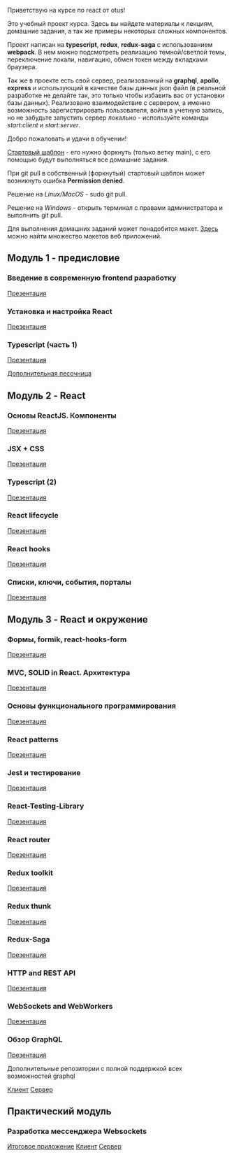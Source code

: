Приветствую на курсе по react от otus!

Это учебный проект курса. Здесь вы найдете материалы к лекциям, домашние задания, а так же примеры некоторых сложных компонентов.

Проект написан на **typescript**, **redux**, **redux-saga** с использованием **webpack**. В нем можно подсмотреть реализацию темной/светлой темы, переключение локали, навигацию, обмен токен между вкладками браузера.

Так же в проекте есть свой сервер, реализованный на **graphql**, **apollo**, **express** и использующий в качестве базы данных json файл (в реальной разработке не делайте так, это только чтобы избавить вас от установки базы данных). Реализовано взаимодействие с сервером, а именно возможность зарегистрировать пользователя, войти в учетную запись, но не забудьте запустить сервер локально - используйте команды _start:client_ и _start:server_.

Добро пожаловать и удачи в обучении!

[Стартовый шаблон](https://github.com/spirit-drive/react-start-template) - его нужно форкнуть (только ветку main), с его помощью будут выполняться все домашние задания.

При git pull в собственный (форкнутый) стартовый шаблон может возникнуть ошибка **Permission denied**.

Решение на _Linux/MacOS_ - sudo git pull.

Решение на _Windows_ - открыть терминал с правами администратора и выполнить git pull.

Для выполнения домашних заданий может понадобится макет. [Здесь](https://t.me/figma2html) можно найти множество макетов веб приложений.

## Модуль 1 - предисловие

### Введение в современную frontend разработку

[Презентация](https://docs.google.com/presentation/d/1Az2Y5ltjlz-YK2dyfya2ReMhum1SiomGGyM5m5b3XPU/edit?usp=sharing)

### Установка и настройка React

[Презентация](https://docs.google.com/presentation/d/1THc00FQjJXYXPUIXrXAI5rEHeDXbASreBgWOJ-VwEkM)

### Typescript (часть 1)

[Презентация](https://drive.google.com/file/d/1w_JZM1i3cyF0u-hhsCJ7dUbBNSc5oU2i/view)

[Дополнительная песочница](https://codesandbox.io/s/typescript-1-hfer2p?file=/src/basis.ts:7265-7308)

## Модуль 2 - React

### Основы ReactJS. Компоненты

[Презентация](https://drive.google.com/file/d/1PsjdlXjAyEQKq3j-1xPZnRLKfV_cvW08)

### JSX + CSS

[Презентация](https://docs.google.com/presentation/d/1FvqXN0r7qZ63yNvlu4FLw3ia_6xz7Fo_TmhKCcoIpSQ)

### Typescript (2)

[Презентация](https://docs.google.com/presentation/d/1yfosShq5k7WgzEjOa48nXgMnpl_Bo_BYOnEKH2oVgcc)

### React lifecycle

[Презентация](https://docs.google.com/presentation/d/1HGabKyPoJaqCiZguRh0gsvDQAdTUGOpRDvDMEzUkRJc)

### React hooks

[Презентация](https://docs.google.com/presentation/d/1xnPdj7dxzVuBbhExhaJY6Z72YDQWZvFlOGFppyBd4GU)

### Списки, ключи, события, порталы

[Презентация](https://docs.google.com/presentation/d/1cOY0cXinh7pFqeL1c-XcUi847QdDCLh7gYADNVPOxl0)

## Модуль 3 - React и окружение

### Формы, formik, react-hooks-form

[Презентация](https://docs.google.com/presentation/d/1IyTeMVB174qXLex4yCYlDyLoDy4wMD33xOWdCaWDhq8/edit#slide=id.g2948d4f1a98_0_0)

### MVC, SOLID in React. Архитектура

[Презентация](https://docs.google.com/presentation/d/1qWBl0aNVlLaQYfEeW9030JzX5cpolM7O1l8gPKEqtR8)

### Основы функционального программирования

[Презентация](https://docs.google.com/presentation/d/1aA-G6cZQYGSNwhEwbmL91DbgmQe4zOqHKs_7Q09YrWc)

### React patterns

[Презентация](https://docs.google.com/presentation/d/1lPNxbBZaGeMV-5JuTYaVJmukx4Ip2KR1ZuOn6dp5e5E)

### Jest и тестирование

[Презентация](https://docs.google.com/presentation/d/1CPNQYkx0Zv6BDrjuNmWN8GInU-65PWpW1BxmD9eG4V0)

### React-Testing-Library

[Презентация](https://docs.google.com/presentation/d/1ca5XP4ttnKljGfPc5f0iHrA0tJX4ts5nQGpxslf9qfk)

### React router

[Презентация](https://docs.google.com/presentation/d/1p0POGR-P0hBxbu9onlKIVtHe3ugKTJnuXG7qmq4fJE4)

### Redux toolkit

[Презентация]()

### Redux thunk

[Презентация]()

### Redux-Saga

[Презентация]()

### HTTP and REST API

[Презентация](https://docs.google.com/presentation/d/1JOhui3BtRGvvcf4gsJC9Y3xCEc7b_4G_5IicWNpyoUw)

### WebSockets and WebWorkers

[Презентация](https://docs.google.com/presentation/d/1wMYXPywhz2f6BrjlXCTR--OBo4ACLUrAoMIh-jMO-W4)

### Обзор GraphQL

[Презентация](https://docs.google.com/presentation/d/1Yop3c3ejd29Rd8pzKIM4NU3uB0B6PpJCguaZjK8XXc8)

Дополнительные репозитории с полной поддержкой всех возможностей graphql

[Клиент](https://github.com/spirit-drive/graphql-learn-client)
[Сервер](https://github.com/spirit-drive/graphql-learn-server)

## Практический модуль

### Разработка мессенджера Websockets

[Итоговое приложение](http://ac4366b428e4.vps.myjino.ru/)
[Клиент](https://github.com/spirit-drive/otus-websockets-client)
[Сервер](https://github.com/spirit-drive/otus-socket-server)